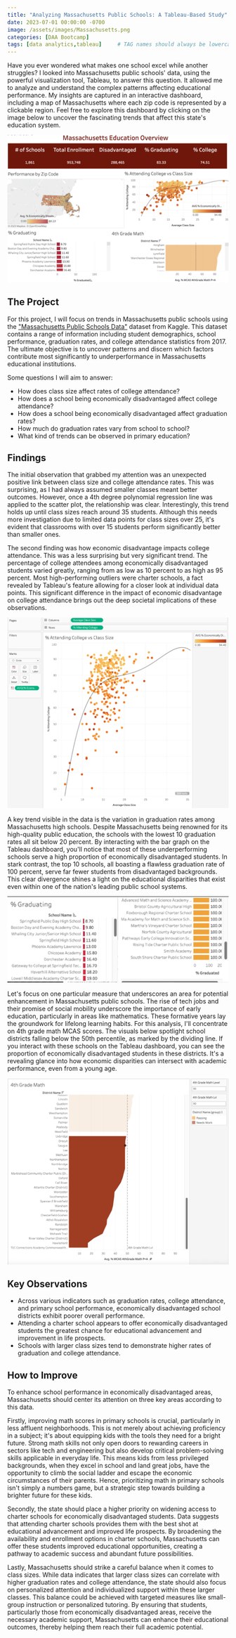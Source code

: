 ```yaml
---
title: "Analyzing Massachusetts Public Schools: A Tableau-Based Study"
date: 2023-07-01 00:00:00 -0700
image: /assets/images/Massachusetts.png
categories: [DAA Bootcamp]
tags: [data analytics,tableau]     # TAG names should always be lowercase
---
```


Have you ever wondered what makes one school excel while another struggles? I looked into Massachusetts public schools' data, using the powerful visualization tool, Tableau, to answer this question. It allowed me to analyze and understand the complex patterns affecting educational performance. My insights are captured in an interactive dashboard, including a map of Massachusetts where each zip code is represented by a clickable region. Feel free to explore this dashboard by clicking on the image below to uncover the fascinating trends that affect this state's education system.


[![by origin](/assets/images/MassDashboard.png)](https://public.tableau.com/app/profile/reid.glaze/viz/Massachusetts_16880559956770/Dashboard?publish=yes)

## The Project

For this project, I will focus on trends in Massachusetts public schools using the ["Massachusetts Public Schools Data"](https://www.kaggle.com/datasets/ndalziel/massachusetts-public-schools-data) dataset from Kaggle. This dataset contains a range of information including student demographics, school performance, graduation rates, and college attendance statistics from 2017. The ultimate objective is to uncover patterns and discern which factors contribute most significantly to underperformance in Massachusetts educational institutions.

Some questions I will aim to answer:
* How does class size affect rates of college attendance?
* How does a school being economically disadvantaged affect college attendance?
* How does a school being economically disadvantaged affect graduation rates?
* How much do graduation rates vary from school to school?
* What kind of trends can be observed in primary education?

## Findings

The initial observation that grabbed my attention was an unexpected positive link between class size and college attendance rates. This was surprising, as I had always assumed smaller classes meant better outcomes. However, once a 4th degree polynomial regression line was applied to the scatter plot, the relationship was clear. Interestingly, this trend holds up until class sizes reach around 35 students. Although this needs more investigation due to limited data points for class sizes over 25, it's evident that classrooms with over 15 students perform significantly better than smaller ones.

The second finding was how economic disadvantage impacts college attendance. This was a less surprising but very significant trend. The percentage of college attendees among economically disadvantaged students varied greatly, ranging from as low as 10 percent to as high as 95 percent. Most high-performing outliers were charter schools, a fact revealed by Tableau's feature allowing for a closer look at individual data points. This significant difference in the impact of economic disadvantage on college attendance brings out the deep societal implications of these observations.

![by origin](/assets/images/ClassSize.png)

A key trend visible in the data is the variation in graduation rates among Massachusetts high schools. Despite Massachusetts being renowned for its high-quality public education, the schools with the lowest 10 graduation rates all sit below 20 percent. By interacting with the bar graph on the Tableau dashboard, you'll notice that most of these underperforming schools serve a high proportion of economically disadvantaged students. In stark contrast, the top 10 schools, all boasting a flawless graduation rate of 100 percent, serve far fewer students from disadvantaged backgrounds. This clear divergence shines a light on the educational disparities that exist even within one of the nation's leading public school systems.

![by origin](/assets/images/BottomTop.png)

Let's focus on one particular measure that underscores an area for potential enhancement in Massachusetts public schools. The rise of tech jobs and their promise of social mobility underscore the importance of early education, particularly in areas like mathematics. These formative years lay the groundwork for lifelong learning habits. For this analysis, I'll concentrate on 4th grade math MCAS scores. The visuals below spotlight school districts falling below the 50th percentile, as marked by the dividing line. If you interact with these schools on the Tableau dashboard, you can see the proportion of economically disadvantaged students in these districts. It's a revealing glance into how economic disparities can intersect with academic performance, even from a young age.

![by origin](/assets/images/4thGrade.png)

## Key Observations

* Across various indicators such as graduation rates, college attendance, and primary school performance, economically disadvantaged school districts exhibit poorer overall performance.
* Attending a charter school appears to offer economically disadvantaged students the greatest chance for educational advancement and improvement in life prospects.
* Schools with larger class sizes tend to demonstrate higher rates of graduation and college attendance.


## How to Improve

To enhance school performance in economically disadvantaged areas, Massachusetts should center its attention on three key areas according to this data.

Firstly, improving math scores in primary schools is crucial, particularly in less affluent neighborhoods. This is not merely about achieving proficiency in a subject; it's about equipping kids with the tools they need for a bright future. Strong math skills not only open doors to rewarding careers in sectors like tech and engineering but also develop critical problem-solving skills applicable in everyday life. This means kids from less privileged backgrounds, when they excel in school and land great jobs, have the opportunity to climb the social ladder and escape the economic circumstances of their parents. Hence, prioritizing math in primary schools isn't simply a numbers game, but a strategic step towards building a brighter future for these kids.

Secondly, the state should place a higher priority on widening access to charter schools for economically disadvantaged students. Data suggests that attending charter schools provides them with the best shot at educational advancement and improved life prospects. By broadening the availability and enrollment options in charter schools, Massachusetts can offer these students improved educational opportunities, creating a pathway to academic success and abundant future possibilities.

Lastly, Massachusetts should strike a careful balance when it comes to class sizes. While data indicates that larger class sizes can correlate with higher graduation rates and college attendance, the state should also focus on personalized attention and individualized support within these larger classes. This balance could be achieved with targeted measures like small-group instruction or personalized tutoring. By ensuring that students, particularly those from economically disadvantaged areas, receive the necessary academic support, Massachusetts can enhance their educational outcomes, thereby helping them reach their full academic potential.

